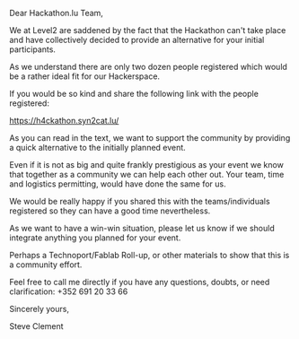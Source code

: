 Dear Hackathon.lu Team,

We at Level2 are saddened by the fact that the Hackathon can't take place and have collectively decided to provide an alternative for your initial participants.

As we understand there are only two dozen people registered which would be a rather ideal fit for our Hackerspace.

If you would be so kind and share the following link with the people registered:

https://h4ckathon.syn2cat.lu/

As you can read in the text, we want to support the community by providing a quick alternative to the initially planned event.

Even if it is not as big and quite frankly prestigious as your event we know that together as a community we can help each other out.
Your team, time and logistics permitting, would have done the same for us.

We would be really happy if you shared this with the teams/individuals registered so they can have a good time nevertheless.

As we want to have a win-win situation, please let us know if we should integrate anything you planned for your event.

Perhaps a Technoport/Fablab Roll-up, or other materials to show that this is a community effort.

Feel free to call me directly if you have any questions, doubts, or need clarification: +352 691 20 33 66

Sincerely yours,

Steve Clement
